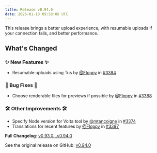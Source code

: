 ```yaml
---
title: Release v0.94.0
date: 2025-01-13 09:58:08 UTC
---
```

This release brings a better upload experience, with resumable uploads if your connection fails, and better performance.

## What's Changed
### ✨ New Features ✨
* Resumable uploads using Tus by [@Floppy](https://github.com/Floppy) in [#3384](https://github.com/manyfold3d/manyfold/pull/3384)
### 🐛 Bug Fixes 🐛
* Choose renderable files for previews if possible by [@Floppy](https://github.com/Floppy) in [#3388](https://github.com/manyfold3d/manyfold/pull/3388)
### 🛠️ Other Improvements 🛠️
* Specify Node version for Volta tool by [@mtancoigne](https://github.com/mtancoigne) in [#3374](https://github.com/manyfold3d/manyfold/pull/3374)
* Translations for recent features by [@Floppy](https://github.com/Floppy) in [#3387](https://github.com/manyfold3d/manyfold/pull/3387)


**Full Changelog**: [v0.93.0...v0.94.0](https://github.com/manyfold3d/manyfold/compare/v0.93.0...v0.94.0)

See the original release on GitHub: [v0.94.0](https://github.com/manyfold3d/manyfold/releases/tag/v0.94.0)
